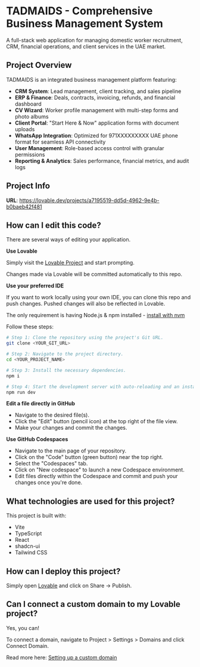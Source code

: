 # TADMAIDS - Comprehensive Business Management System

A full-stack web application for managing domestic worker recruitment, CRM, financial operations, and client services in the UAE market.

## Project Overview

TADMAIDS is an integrated business management platform featuring:

- **CRM System**: Lead management, client tracking, and sales pipeline
- **ERP & Finance**: Deals, contracts, invoicing, refunds, and financial dashboard
- **CV Wizard**: Worker profile management with multi-step forms and photo albums
- **Client Portal**: "Start Here & Now" application forms with document uploads
- **WhatsApp Integration**: Optimized for 971XXXXXXXXX UAE phone format for seamless API connectivity
- **User Management**: Role-based access control with granular permissions
- **Reporting & Analytics**: Sales performance, financial metrics, and audit logs

## Project Info

**URL**: https://lovable.dev/projects/a7195519-dd5d-4962-9e4b-b0baeb42f481

## How can I edit this code?

There are several ways of editing your application.

**Use Lovable**

Simply visit the [Lovable Project](https://lovable.dev/projects/a7195519-dd5d-4962-9e4b-b0baeb42f481) and start prompting.

Changes made via Lovable will be committed automatically to this repo.

**Use your preferred IDE**

If you want to work locally using your own IDE, you can clone this repo and push changes. Pushed changes will also be reflected in Lovable.

The only requirement is having Node.js & npm installed - [install with nvm](https://github.com/nvm-sh/nvm#installing-and-updating)

Follow these steps:

```sh
# Step 1: Clone the repository using the project's Git URL.
git clone <YOUR_GIT_URL>

# Step 2: Navigate to the project directory.
cd <YOUR_PROJECT_NAME>

# Step 3: Install the necessary dependencies.
npm i

# Step 4: Start the development server with auto-reloading and an instant preview.
npm run dev
```

**Edit a file directly in GitHub**

- Navigate to the desired file(s).
- Click the "Edit" button (pencil icon) at the top right of the file view.
- Make your changes and commit the changes.

**Use GitHub Codespaces**

- Navigate to the main page of your repository.
- Click on the "Code" button (green button) near the top right.
- Select the "Codespaces" tab.
- Click on "New codespace" to launch a new Codespace environment.
- Edit files directly within the Codespace and commit and push your changes once you're done.

## What technologies are used for this project?

This project is built with:

- Vite
- TypeScript
- React
- shadcn-ui
- Tailwind CSS

## How can I deploy this project?

Simply open [Lovable](https://lovable.dev/projects/a7195519-dd5d-4962-9e4b-b0baeb42f481) and click on Share -> Publish.

## Can I connect a custom domain to my Lovable project?

Yes, you can!

To connect a domain, navigate to Project > Settings > Domains and click Connect Domain.

Read more here: [Setting up a custom domain](https://docs.lovable.dev/tips-tricks/custom-domain#step-by-step-guide)

